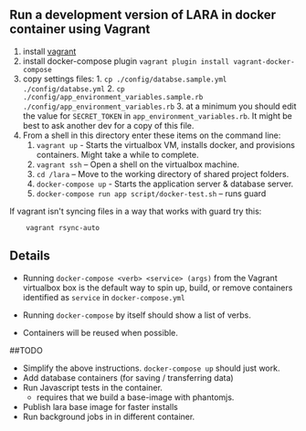 
## Run a development version of LARA in docker container using Vagrant

1. install [vagrant](vagrantup.com)
1. install docker-compose plugin `vagrant plugin install vagrant-docker-compose`
1. copy settings files:
		1. `cp ./config/databse.sample.yml ./config/databse.yml`
		2. `cp ./config/app_environment_variables.sample.rb ./config/app_environment_variables.rb`
		3. at a minimum you should edit the value for `SECRET_TOKEN` in  `app_environment_variables.rb`.
		It might be best to ask another dev for a copy of this file.
1.  From a shell in this directory enter these items on the command line:
	1. `vagrant up`  - Starts the virtualbox VM, installs docker, and provisions containers. Might take a while to complete.
	1. `vagrant ssh` – Open a shell on the virtualbox machine.
	1. `cd /lara` – Move to the working directory of shared project folders.
	1. `docker-compose up` - Starts the application server & database server.
	1. `docker-compose run app script/docker-test.sh` – runs guard

If vagrant isn't syncing files in a way that works with guard try this:

		vagrant rsync-auto

## Details

* Running `docker-compose <verb> <service> (args)` from the Vagrant virtualbox
box is the default way to spin up, build, or remove containers identified as
`service` in `docker-compose.yml`

* Running `docker-compose` by itself should show a list of verbs.

* Containers will be reused when possible.

##TODO
- Simplify the above instructions. `docker-compose up` should just work.
- Add database containers (for saving / transferring data)
- Run Javascript tests in the container.
	- requires that we build a base-image with phantomjs.
- Publish lara base image for faster installs
- Run background jobs in in different container.
